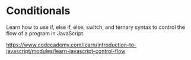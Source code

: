 # Conditionals
Learn how to use if, else if, else, switch, and ternary syntax to control the flow of a program in JavaScript.


https://www.codecademy.com/learn/introduction-to-javascript/modules/learn-javascript-control-flow